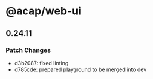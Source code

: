 # @acap/web-ui

## 0.24.11

### Patch Changes

- d3b2087: fixed linting
- d785cde: prepared playground to be merged into dev
